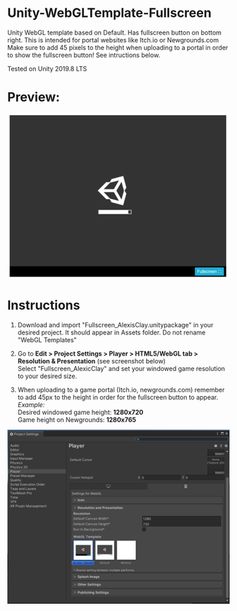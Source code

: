 # Unity-WebGLTemplate-Fullscreen
Unity WebGL template based on Default. Has fullscreen button on bottom right. This is intended for portal websites like Itch.io or Newgrounds.com  
Make sure to add 45 pixels to the height when uploading to a portal in order to show the fullscreen button! See intructions below.
  
Tested on Unity 2019.8 LTS

# Preview:  
![alt text](Resources/Preview.PNG "Project Structure")

# Instructions  
1. Download and import "Fullscreen_AlexisClay.unitypackage" in your desired project. It should appear in Assets folder. Do not rename "WebGL Templates"

2. Go to **Edit > Project Settings > Player > HTML5/WebGL tab > Resolution & Presentation** (see screenshot below)  
Select "Fullscreen_AlexicClay" and set your windowed game resolution to your desired size.

3. When uploading to a game portal (Itch.io, newgrounds.com) remember to add 45px to the height in order for the fullscreen button to appear. *Example:*  
Desired windowed game height: **1280x720**  
Game height on Newgrounds: **1280x765**  

![alt text](Resources/Capture.PNG "Project Structure")
